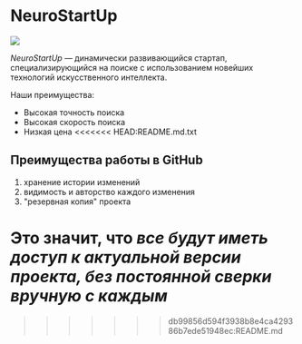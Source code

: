 # NeuroStartUp

![](https://camo.githubusercontent.com/c6727c717cad1e4820481abb87524f90782445c5/68747470733a2f2f692e696d6775722e636f6d2f495a4f525769492e706e67)

*NeuroStartUp* — динамически развивающийся стартап, специализирующийся на поиске с использованием новейших технологий искусственного интеллекта.

Наши преимущества:
* Высокая точность поиска
* Высокая скорость поиска
* Низкая цена
<<<<<<< HEAD:README.md.txt

## Преимущества работы в GitHub
 1. хранение истории изменений
 1. видимость и авторство каждого изменения
 1. "резервная копия" проекта

Это значит, что *все будут иметь доступ к актуальной версии проекта, без постоянной сверки вручную с каждым*
=======
>>>>>>> db99856d594f3938b8e4ca429386b7ede51948ec:README.md
